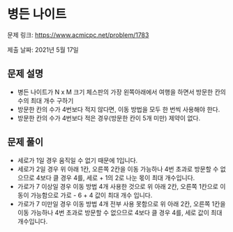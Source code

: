 # 병든 나이트
문제 링크: https://www.acmicpc.net/problem/1783

제출 날짜: 2021년 5월 17일

## 문제 설명
+ 병든 나이트가 N x M 크기 체스판의 가장 왼쪽아래에서 여행을 하면서 방문한 칸의 수의 최대 개수 구하기
+ 방문한 칸의 수가 4번보다 적지 않다면, 이동 방법을 모두 한 번씩 사용해야 한다. 
+ 방문한 칸의 수가 4번보다 적은 경우(방문한 칸이 5개 미만) 제약이 없다.

## 문제 풀이
+ 세로가 1일 경우 움직일 수 없기 때문에 1입니다.
+ 세로가 2일 경우 위 아래 1칸, 오른쪽 2칸을 이동 가능하나 4번 초과로 방문할 수 없으므로 4보다 클 경우 4를, 세로 + 1의 2로 나눈 몫이 최대 개수입니다.
+ 가로가 7 이상일 경우 이동 방법 4개 사용한 것으로 위 아래 2칸, 오른쪽 1칸으로 이동이 가능함으로 가로 - 6 + 4 값이 최대 개수 입니다.
+ 가로가 7 미만일 경우 이동 방법 4개 전부 사용 못함으로 위 아래 2칸, 오른쪽 1칸을 이동 가능하나 4번 초과로 방문할 수 없으므로 4보다 클 경우 4를, 세로 값이 최대 개수입니다.

